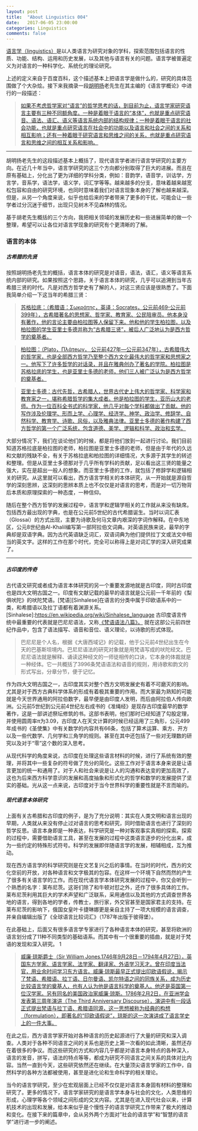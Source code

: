 ```yaml
---
layout: post
title:  "About Linguistics 004"
date:   2017-06-05 23:00:00
categories: Linguistics
comments: false
---
```


[语言学（linguistics）](https://en.wikipedia.org/wiki/Linguistics)是以人类语言为研究对象的学科，探索范围包括语言的性质、功能、结构、运用和历史发展，以及其他与语言有关的问题。语言学被普遍定义为对语言的一种科学化、系统化的理论研究。
 <!--more-->

上述的定义来自于百度百科，这个描述基本上把语言学是做什么的，研究的具体范围做了个大杂烩。接下来我摘录一段[胡明扬](http://baike.baidu.com/link?url=aE1mULLNsl7bCde84q9p4-fznhJyLytXN8uCQ38jqaUppmuOZGagU1lXZWl5unImwnAOnFvufzOASULX7Cc5NuZNIqbUhLd3nRp0K0wIJFB3p2L_W9YmavkGvWfQsymZ)老先生在其主编的《语言学概论》中进行的一段描述：

>[如果不考虑哲学家对“语言”的哲学思考的话，到目前为止，语言学家研究语言主要有三种不同额角度。一种是着眼于语言的“本体”，也就是重点研究语音、语法、语汇、语义等语言系统内部的结构规律；一种是着眼于语言的社会功能，也就是重点研究语言在社会中的功能以及语言和社会之间的关系和相互影响；还有一种着眼于研究语言和思维之间的关系，也就是重点研究语言和思维之间的相互关系和影响。][gailun]

[gailun]:https://www.baidu.com/s?wd=%E8%AF%AD%E8%A8%80%E5%AD%A6%E6%A6%82%E8%AE%BA%20%E8%83%A1%E6%98%8E%E6%89%AC

---

胡明扬老先生的这段描述基本上概括了，现代语言学者进行语言学研究的主要方向。在近几十年当中，语言学研究的这三个方向都分别取得了巨大的进展。而且在原有基础上，分化出了更为详细的学科分类，例如：音韵学，语音学，训诂学，方言学，音系学，语法学，语义学，词汇学等等。越来越多的分支，意味着越来越宽松包容和自由的研究环境，也同时意味着我们对语言现象本身的了解也越来越深。但是，从另一个角度来说，似乎也给后来的学者带来了更多的干扰，可能会让一些学者过分沉迷于细节，出现只见树木不见森林的情况。

基于胡老先生概括的三个方向，我把相关领域的发展历史和一些进展简单的做一个整理，希望可以让各位对语言学现象的研究有个更清晰的了解。

### 语言的本体

##### 古希腊的先贤
按照胡明扬老先生的概括，语言本体的研究是对语音，语法，语汇，语义等语言系统内部的研究。如果按照这个思路，关于语言本体的研究，几乎可以追溯到当年古希腊三贤的时代。凡是对西方哲学史有了解的人，对这三贤应该是很熟悉了。下面我简单介绍一下这当年的希腊三贤：

>[苏格拉底：（希腊语：Σωκράτης，英译：Socrates，公元前469-公元前399年），古希腊著名的思想家、哲学家、教育家、公民陪审员。他本身没有著作，他的言论主要由柏拉图等人保留下来。他和他的学生柏拉图，以及柏拉图的学生亚里士多德并称为“古希腊三贤”，被后人广泛地认为是西方哲学的奠基者。][Socrates]

[Socrates]:https://en.wikipedia.org/wiki/Socrates

>[柏拉图：（Plato，Πλάτeων， 公元前427年—公元前347年），古希腊伟大的哲学家，也是全部西方哲学乃至整个西方文化最伟大的哲学家和思想家之一。他写下了许多哲学的对话录，并且在雅典创办了著名的学院。柏拉图是苏格拉底的学生，也是亚里士多德的老师，他们三人被广泛认为是西方哲学的奠基者。][Plato]

[Plato]:https://en.wikipedia.org/wiki/Plato

>[亚里士多德：古代先哲，古希腊人，世界古代史上伟大的哲学家、科学家和教育家之一，堪称希腊哲学的集大成者。他是柏拉图的学生，亚历山大的老师。作为一位百科全书式的科学家，他几乎对每个学科都做出了贡献。他的写作涉及伦理学、形而上学、心理学、经济学、神学、政治学、修辞学、自然科学、教育学、诗歌、风俗，以及雅典法律。亚里士多德的著作构建了西方哲学的第一个广泛系统，包含道德、美学、逻辑和科学、政治和玄学。][Aristotle]

[Aristotle]:https://en.wikipedia.org/wiki/Aristotle


大部分情况下，我们在谈论他们的时候，都是将他们放到一起进行讨论。我们目前知道苏格拉底是柏拉图的老师，柏拉图是亚里士多德的老师，但是由于年代的久远和文献的残缺不全，有关于苏格拉底和柏拉图的详细情况，大多源于其学生的转述和整理。但是从亚里士多德那对于几乎所有学科的贡献，足以看出这三贤的能量之强大，实在是超出一般人的想象。而亚里士多德的工作，就包括了修辞学和逻辑相关的研究。从这里就可以看出，西方语言学相关的本体研究，从一开始就是源自哲学的深刻思辨，这深刻的思辨本质上也不仅仅是对语言的思考，而是对一切万物背后本质和原理探索的一种态度，一种信仰。

随后在整个西方哲学的发展过程中，语言学和逻辑学相关的工作就从来没有缺席。包括西方最出现的字典，也是在公元前5世纪的古代希腊诞生。当时以词汇表（Glossai）的方式出现，主要为诗歌及何马文章内艰深的字词作解释。在中东地区，公元8世纪由Al-Khalil编写第一部阿拉伯文词典。对英语民族来说，最早的字典却是双语字典。因为古代英语缺乏词汇，双语词典为他们提供拉丁文或法文中相当的英文字。这样的工作在那个时代，完全可以称得上是对词汇学的深入研究成果了。

---

##### 古印度的传奇
古代语文研究或者成为语言本体研究的另一个重要发源地就是古印度，同时古印度也是四大文明古国之一。印度有文献记载的最早的语言就是公元前一千年前的《梨俱吠陀》的吠陀梵语。[梵语][Sinhalese]在语言的分类中属于印欧语系中的一类，和希腊语以及拉丁语都有着渊源关系。
[Sinhalese]:https://en.wikipedia.org/wiki/Sinhalese_language
古印度语言传统中最重要的代表就是巴尼尼语法，又称[《梵语语法八篇》。][IndiaAncient]
就在这部公元前四世纪作品中，包含了语法描写、语音和音位、语义理论，以诗歌的形式体现。

[IndiaAncient]:http://baike.baidu.com/link?url=KG-t6OGxplZqRjcK9YrM5fRx-_q2Z2nDbjggq7mT--Qh1amL2QjYQBzx09nZCNtRdbot0pWjV26XUfORx1Nood1cEE8nuXuJHB8KDtYWmcLjF8XYlNhdZr5V2zgOZlZyBrYKwCWKI8xeUlVLCnk56q

>巴尼尼是个人名，根据《大唐西域记》的记载，他于公元前4世纪出生在今天的巴基斯坦境内。巴尼尼语法的研究对象就是用梵语写成的吠陀经文。巴尼尼语法就是解释、诵读这种经文的一师徒相传的口诀，它本身的体裁就是一种经体。它一共概括了3996条梵语语法和语音的规则，用诗歌和韵文的形式写出，分章分节，便于记忆。

作为四大文明古国之一，古印度其实对整个西方文明发展史有着不可磨灭的影响。尤其是对于西方古典科学体系的形成有着极其重要的作用。而大家最为熟知的可能就是今天世界通用的阿拉伯数字，最早便是由印度人发明，而后由阿拉伯人传向欧洲。公元前5世纪到公元前4世纪左右成书的《准绳经》是现存古印度最早的数学著作，这是一部讲述祭坛修筑的书。这部书表明，他们那时已经知道了勾股定理，并使用圆周率π为3.09，古印度人在天文计算的时候已经运用了三角形，公元499年成书的《圣使集》中有关数学的内容共有66条，包括了算术运算、乘方、开方以及一些代数学、几何学和三角学的规则。甚至在其中还包括了一些对无理数的研究以及对于“零”这个数的深入思考。

从现代科学的角度来说，古印度在处理这些语言材料的时候，进行了系统有效的整理，并将其中一些复杂的符号做了充分的简化。这些工作对于语言本身来说是让语言更加的统一和通用了。对于人和社会来说是让人的沟通和表达变的更加高效了，这也为后来西方科学意识的发展和高度抽象和形式化的哲学和数学的发展提供了坚实的基础。光从这一点来说，古印度对于当今世界科学的重要性就是不言而喻的。

##### 现代语言本体研究
上面有关古希腊和古印度的例子，是为了充分说明：其实在人类文明和语言出现的早期，人类就从来没有停止过对语言的思考和研究，同时借助语言也进行了深刻的哲学反思。语言本身即是一种表达，科学研究是一种对客观事实真相的探索。探索的过程中，需要借助语言工具，甚至在发展的过程中这类语言逐步的分化出来，成为一些约定的特殊形式符号。科学的发展即伴随语言学的发展，相辅相成，互为推动。

现在西方语言学的科学研究则是在文艺复兴之后的事情。在当时的时代，西方的文化空前的开放，对各种语言和文字极其的包容。在这样一个环境下自然而然的产生了很多有关语言学的工作。而在现代语言学本体研究发展的过程中，你又会听到一个熟悉的名字：莱布尼茨。这哥们除了和牛顿对怼之外，还作了很多具体的工作。莱布尼茨利用其巨大的学术声望和广泛联系，采用通信以及其他的方式调查世界各地的语言，得到各地的学者，传教士，旅行家，外交官甚至是国家君主的支持。在莱布尼茨的影响下，俄国女皇叶卡捷琳娜更是亲自主持了一项大规模的语言调查，并亲自编辑出版了《全球语言比较词汇》（1787年出版于彼得堡）。

在此基础上，后面又有很多语言学专家进行了各种语言本体的研究，甚至将欧洲的语言划分成了11种不同类型的基础语系。而其中有一个很重要的插曲，就是对于梵语的发现和深入研究。
1
>[威廉·琼斯爵士（Sir William Jones,1746年9月28日－1794年4月27日），英国东方学家、语言学家、法学家、翻译家、外语学习天才。曾在印度当法官，用业余时间学习东方语言。威廉·琼斯最早正式提出印欧语假说，揭示了梵语、希腊语、拉丁语、日尔曼语、凯尔特语之间的同族关系，成为历史比较语言学的奠基人，也有人认为他是语言科学的奠基人。他还是英国第一位汉学家。另有同名的美国政治家威廉·琼斯。1786年2月2日，在亚洲学会发表第三周年演讲（The Third Anniversary Discourse），演讲中有一段话正式提出梵语与拉丁语、希腊语同源，这一思想被称为经典的构想（formulation），即著名的“印欧语假说”，琼斯的这一次演讲成了语言学史上的一件大事。][SirWJones]

[SirWJones]:https://en.wikipedia.org/wiki/William_Jones_(philologist)

在此之后，西方语言学家开始对各种语言的历史起源进行了大量的研究和深入调查。人类对于各种不同语言之间的关系也是历史上第一次看的如此清晰，虽然还存在着很多的争议。而这些研究的方式和内容几乎都是对语言本身特点的各种深入，语言的发音，拼写，语法的特点等等，都成为研究不同语言之间关系的具体对比内容。当然一直到今天，这些研究依然还在继续。在大量顶尖语言学家的工作中，自然科学的各种方法都被使用，甚至是进化论和生命科学的相关理论。

当今的语言学研究，至少在宏观层面上已经不仅仅是对语言本身固有材料的整理和研究了。更多的情况下，语言学家研究的是语言学本身与社会的文化，人类思维的形成，心理学等各个领域之间形成的交叉内容。尤其是在进入现代社会以来，计算机技术的出现和发展，给本来似乎是个慢性子的语言学研究工作带来了极大的推动和变化。在接下来的篇章中，会从另外两个方面对”社会的语言学”和“智慧的语言学”进行进一步的阐述。
